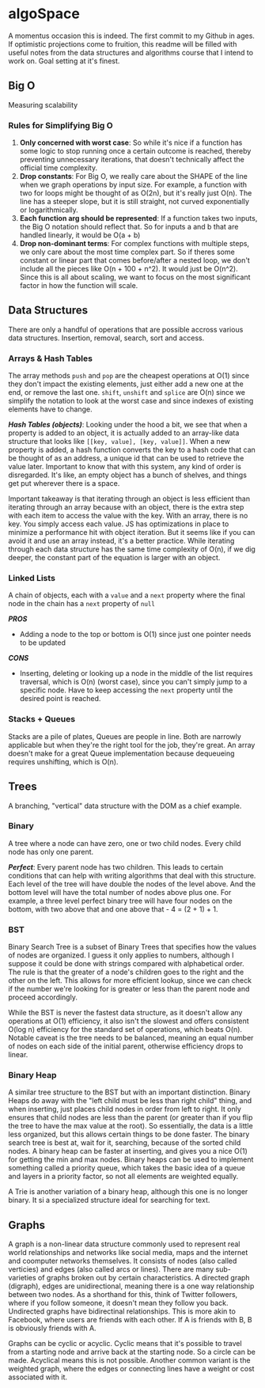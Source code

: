 # algoSpace

A momentus occasion this is indeed. The first commit to my Github in ages. If optimistic projections come to fruition, this readme will be filled with useful notes from the data structures and algorithms course that I intend to work on. Goal setting at it's finest. 

## Big O

Measuring scalability

### Rules for Simplifying Big O

1. **Only concerned with worst case**: So while it's nice if a function has some logic to stop running once a certain outcome is reached, thereby preventing unnecessary iterations, that doesn't technically affect the official time complexity.
2. **Drop constants**: For Big O, we really care about the SHAPE of the line when we graph operations by input size. For example, a function with two for loops might be thought of as O(2n), but it's really just O(n). The line has a steeper slope, but it is still straight, not curved exponentially or logarithmically.
3. **Each function arg should be represented**: If a function takes two inputs, the Big O notation should reflect that. So for inputs a and b that are handled linearly, it would be O(a + b)
4. **Drop non-dominant terms**: For complex functions with multiple steps, we only care about the most time complex part. So if theres some constant or linear part that comes before/after a nested loop, we don't include all the pieces like O(n + 100 + n^2). It would just be O(n^2). Since this is all about scaling, we want to focus on the most significant factor in how the function will scale.

## Data Structures

There are only a handful of operations that are possible accross various data structures. Insertion, removal, search, sort and access.

### Arrays & Hash Tables

The array methods `push` and `pop` are the cheapest operations at O(1) since they don't impact the existing elements, just either add a new one at the end, or remove the last one.  `shift`, `unshift` and `splice` are O(n) since we simplify the notation to look at the worst case and since indexes of existing elements have to change.

***Hash Tables (objects)***: Looking under the hood a bit, we see that when a property is added to an object, it is actually added to an array-like data structure that looks like `[[key, value], [key, value]]`. When a new property is added, a hash function converts the key to a hash code that can be thought of as an address, a unique id that can be used to retrieve the value later. Important to know that with this system, any kind of order is disregarded. It's like, an empty object has a bunch of shelves, and things get put wherever there is a space.

Important takeaway is that iterating through an object is less efficient than iterating through an array because with an object, there is the extra step with each item to access the value with the key. With an array, there is no key. You simply access each value. JS has optimizations in place to minimize a performance hit with object iteration. But it seems like if you can avoid it and use an array instead, it's a better practice.  While iterating through each data structure has the same time complexity of O(n), if we dig deeper, the constant part of the equation is larger with an object.

### Linked Lists

A chain of objects, each with a `value` and a `next` property where the final node in the chain has a `next` property of `null`

***PROS***
- Adding a node to the top or bottom is O(1) since just one pointer needs to be updated

***CONS***
- Inserting, deleting or looking up a node in the middle of the list requires traversal, which is O(n) (worst case), since you can't simply jump to a specific node. Have to keep accessing the `next` property until the desired point is reached.

### Stacks + Queues

Stacks are a pile of plates, Queues are people in line. Both are narrowly applicable but when they're the right tool for the job, they're great. An array doesn't make for a great Queue implementation because dequeueing requires unshifting, which is O(n).

## Trees

A branching, "vertical" data structure with the DOM as a chief example.

### Binary

A tree where a node can have zero, one or two child nodes. Every child node has only one parent.

***Perfect***: Every parent node has two children. This leads to certain conditions that can help with writing algorithms that deal with this structure.  Each level of the tree will have double the nodes of the level above. And the bottom level will have the total number of nodes above plus one. For example, a three level perfect binary tree will have four nodes on the bottom, with two above that and one above that - 4 = (2 + 1) + 1.

### BST

Binary Search Tree is a subset of Binary Trees that specifies how the values of nodes are organized. I guess it only applies to numbers, although I suppose it could be done with strings compared with alphabetical order. The rule is that the greater of a node's children goes to the right and the other on the left. This allows for more efficient lookup, since we can check if the number we're looking for is greater or less than the parent node and proceed accordingly. 

While the BST is never the fastest data structure, as it doesn't allow any operations at O(1) efficiency, it also isn't the slowest and offers consistent O(log n) efficiency for the standard set of operations, which beats O(n). Notable caveat is the tree needs to be balanced, meaning an equal number of nodes on each side of the initial parent, otherwise efficiency drops to linear.

### Binary Heap

A similar tree structure to the BST but with an important distinction. Binary Heaps do away with the "left child must be less than right child" thing, and when inserting, just places child nodes in order from left to right. It only ensures that child nodes are less than the parent (or greater than if you flip the tree to have the max value at the root). So essentially, the data is a little less organized, but this allows certain things to be done faster. The binary search tree is best at, wait for it, searching, because of the sorted child nodes. A binary heap can be faster at inserting, and gives you a nice O(1) for getting the min and max nodes. Binary heaps can be used to implement something called a priority queue, which takes the basic idea of a queue and layers in a priority factor, so not all elements are weighted equally.

A Trie is another variation of a binary heap, although this one is no longer binary. It si a specialized structure ideal for searching for text.

## Graphs

A graph is a non-linear data structure commonly used to represent real world relationships and networks like social media, maps and the internet and coomputer networks themselves. It consists of nodes (also called verticies) and edges (also called arcs or lines). There are many sub-varieties of graphs broken out by certain characteristics.  A directed graph (digraph), edges are unidirectional, meaning there is a one way relationship between two nodes. As a shorthand for this, think of Twitter followers, where if you follow someone, it doesn't mean they follow you back.  Undirected graphs have bidirectinal relationships. This is more akin to Facebook, where users are friends with each other. If A is friends with B, B is obviously friends with A.  

Graphs can be cyclic or acyclic. Cyclic means that it's possible to travel from a starting node and arrive back at the starting node. So a circle can be made. Acyclical means this is not possible.  Another common variant is the weighted graph, where the edges or connecting lines have a weight or cost associated with it.
